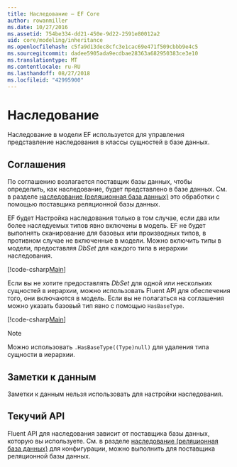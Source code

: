 ```yaml
---
title: Наследование — EF Core
author: rowanmiller
ms.date: 10/27/2016
ms.assetid: 754be334-dd21-450e-9d22-2591e80012a2
uid: core/modeling/inheritance
ms.openlocfilehash: c5fa9d13dec8cfc3e1cac69e471f509cbbb9e4c5
ms.sourcegitcommit: dadee5905ada9ecdbae28363a682950383ce3e10
ms.translationtype: MT
ms.contentlocale: ru-RU
ms.lasthandoff: 08/27/2018
ms.locfileid: "42995900"
---
```

# <a name="inheritance"></a>Наследование

Наследование в модели EF используется для управления представление наследования в классы сущностей в базе данных.

## <a name="conventions"></a>Соглашения

По соглашению возлагается поставщик базы данных, чтобы определить, как наследование, будет представлено в базе данных. См. в разделе [наследование (реляционная база данных)](relational/inheritance.md) это обработки с помощью поставщика реляционной базы данных.

EF будет Настройка наследования только в том случае, если два или более наследуемых типов явно включены в модель. EF не будет выполнять сканирование для базовых или производных типов, в противном случае не включенные в модели. Можно включить типы в модели, предоставляя *DbSet<TEntity>*  для каждого типа в иерархии наследования.

[!code-csharp[Main](../../../samples/core/Modeling/Conventions/Samples/InheritanceDbSets.cs?highlight=3-4&name=Model)]

Если вы не хотите предоставлять *DbSet<TEntity>*  для одной или нескольких сущностей в иерархии, можно использовать Fluent API для обеспечения того, они включаются в модель.
Если вы не полагаться на соглашения можно указать базовый тип явно с помощью `HasBaseType`.

[!code-csharp[Main](../../../samples/core/Modeling/Conventions/Samples/InheritanceModelBuilder.cs?highlight=7&name=Context)]

> [!NOTE]
> Можно использовать `.HasBaseType((Type)null)` для удаления типа сущности в иерархии.

## <a name="data-annotations"></a>Заметки к данным

Заметки к данным нельзя использовать для настройки наследования.

## <a name="fluent-api"></a>Текучий API

Fluent API для наследования зависит от поставщика базы данных, которую вы используете. См. в разделе [наследование (реляционная база данных)](relational/inheritance.md) для конфигурации, можно выполнить для поставщика реляционной базы данных.
